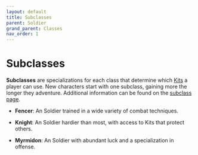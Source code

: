 ```yaml
---
layout: default
title: Subclasses
parent: Soldier
grand_parent: Classes
nav_order: 1
---
```


# Subclasses

**Subclasses** are specializations for each class that determine which [Kits](kits.md) a player can use. New characters start with one subclass, gaining more the longer they adventure. Additional information can be found on the [subclass page](../subclasses.html).

-   **<span style="color: {{ site.soldier_color }}">Fencer</span>**: An Soldier trained in a wide variety of combat techniques.

-   **<span style="color: {{ site.soldier_color }}">Knight</span>**: An Soldier hardier than most, with access to Kits that protect others.

-   **<span style="color: {{ site.soldier_color }}">Myrmidon</span>**: An Soldier with abundant luck and a specialization in offense.
